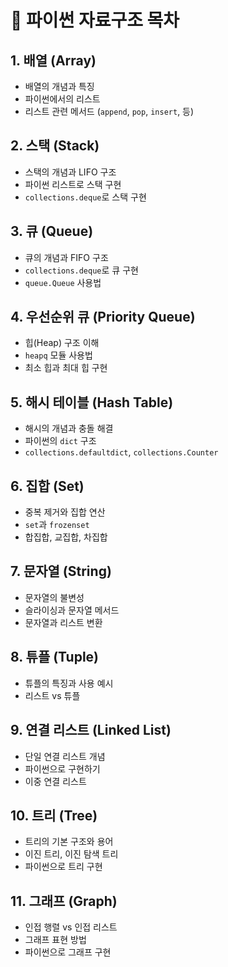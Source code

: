 # 🧱 파이썬 자료구조 목차

## 1. 배열 (Array)

- 배열의 개념과 특징
- 파이썬에서의 리스트
- 리스트 관련 메서드 (`append`, `pop`, `insert`, 등)

## 2. 스택 (Stack)

- 스택의 개념과 LIFO 구조
- 파이썬 리스트로 스택 구현
- `collections.deque`로 스택 구현

## 3. 큐 (Queue)

- 큐의 개념과 FIFO 구조
- `collections.deque`로 큐 구현
- `queue.Queue` 사용법

## 4. 우선순위 큐 (Priority Queue)

- 힙(Heap) 구조 이해
- `heapq` 모듈 사용법
- 최소 힙과 최대 힙 구현

## 5. 해시 테이블 (Hash Table)

- 해시의 개념과 충돌 해결
- 파이썬의 `dict` 구조
- `collections.defaultdict`, `collections.Counter`

## 6. 집합 (Set)

- 중복 제거와 집합 연산
- `set`과 `frozenset`
- 합집합, 교집합, 차집합

## 7. 문자열 (String)

- 문자열의 불변성
- 슬라이싱과 문자열 메서드
- 문자열과 리스트 변환

## 8. 튜플 (Tuple)

- 튜플의 특징과 사용 예시
- 리스트 vs 튜플

## 9. 연결 리스트 (Linked List)

- 단일 연결 리스트 개념
- 파이썬으로 구현하기
- 이중 연결 리스트

## 10. 트리 (Tree)

- 트리의 기본 구조와 용어
- 이진 트리, 이진 탐색 트리
- 파이썬으로 트리 구현

## 11. 그래프 (Graph)

- 인접 행렬 vs 인접 리스트
- 그래프 표현 방법
- 파이썬으로 그래프 구현
